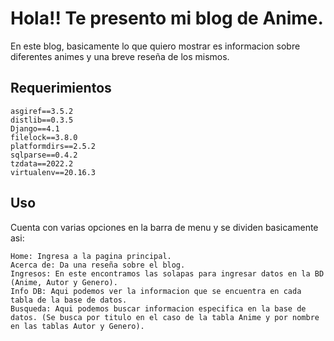 # Hola!! Te presento mi blog de Anime.

En este blog, basicamente lo que quiero mostrar es informacion sobre diferentes animes y una breve reseña de los mismos.

## Requerimientos

```
asgiref==3.5.2
distlib==0.3.5     
Django==4.1        
filelock==3.8.0    
platformdirs==2.5.2
sqlparse==0.4.2    
tzdata==2022.2     
virtualenv==20.16.3
```

## Uso

Cuenta con varias opciones en la barra de menu y se dividen basicamente asi:

```
Home: Ingresa a la pagina principal.
Acerca de: Da una reseña sobre el blog.
Ingresos: En este encontramos las solapas para ingresar datos en la BD (Anime, Autor y Genero).
Info DB: Aqui podemos ver la informacion que se encuentra en cada tabla de la base de datos.
Busqueda: Aqui podemos buscar informacion especifica en la base de datos. (Se busca por titulo en el caso de la tabla Anime y por nombre en las tablas Autor y Genero).
```
